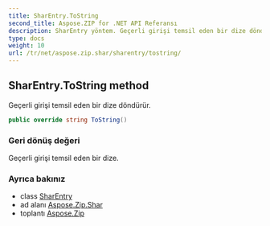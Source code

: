 ```yaml
---
title: SharEntry.ToString
second_title: Aspose.ZIP for .NET API Referansı
description: SharEntry yöntem. Geçerli girişi temsil eden bir dize döndürür.
type: docs
weight: 10
url: /tr/net/aspose.zip.shar/sharentry/tostring/
---
```

## SharEntry.ToString method

Geçerli girişi temsil eden bir dize döndürür.

```csharp
public override string ToString()
```

### Geri dönüş değeri

Geçerli girişi temsil eden bir dize.

### Ayrıca bakınız

* class [SharEntry](../)
* ad alanı [Aspose.Zip.Shar](../../sharentry/)
* toplantı [Aspose.Zip](../../../)


